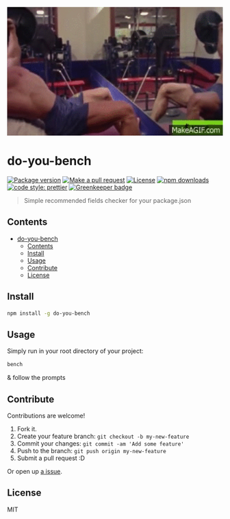 <div align="center">
	<img src="assets/arnold.gif" alt="Compression" height="300px">
</div>

# do-you-bench

[![Package version](https://img.shields.io/npm/v/do-you-even-bench.svg?style=flat-square)](https://npmjs.org/package/do-you-bench)
[![Make a pull request](https://img.shields.io/badge/PRs-welcome-brightgreen.svg?style=flat-square)](http://makeapullrequest.com)
[![License](https://img.shields.io/npm/l/do-you-even-bench.svg?style=flat-square)](https://github.com/pedreviljoen/do-you-bench/blob/master/LICENSE) 
[![npm downloads](https://img.shields.io/npm/dm/do-you-even-bench.svg?style=flat-square)](https://npmjs.org/package/do-you-bench)
[![code style: prettier](https://img.shields.io/badge/code_style-prettier-ff69b4.svg?style=flat-square)](https://github.com/prettier/prettier)
[![Greenkeeper badge](https://badges.greenkeeper.io/pedreviljoen/do-you-even-bench.svg)](https://greenkeeper.io/)

> Simple recommended fields checker for your package.json

## Contents

- [do-you-bench](#do-you-bench)
  - [Contents](#contents)
  - [Install](#install)
  - [Usage](#usage)
  - [Contribute](#contribute)
  - [License](#license)

## Install

```sh
npm install -g do-you-bench
```

## Usage

Simply run in your root directory of your project:

```sh
bench
```

& follow the prompts


## Contribute

Contributions are welcome!

1. Fork it.
2. Create your feature branch: `git checkout -b my-new-feature`
3. Commit your changes: `git commit -am 'Add some feature'`
4. Push to the branch: `git push origin my-new-feature`
5. Submit a pull request :D

Or open up [a issue](https://github.com/pedreviljoen/do-you-bench/issues).

## License

MIT